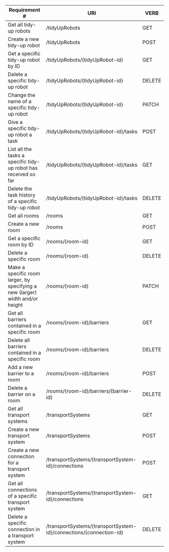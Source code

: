 |Requirement # | URI | VERB |
|---|---|---|
| Get all tidy-up robots                                                                      | /tidyUpRobots | GET |
| Create a new tidy-up robot                                                                  | /tidyUpRobots | POST |
| Get a specific tidy-up robot by ID                                                          | /tidyUpRobots/{tidyUpRobot-id} | GET |
| Delete a specific tidy-up robot                                                             | /tidyUpRobots/{tidyUpRobot-id} | DELETE |
| Change the name of a specific tidy-up robot                                                 | /tidyUpRobots/{tidyUpRobot-id} | PATCH |
| Give a specific tidy-up robot a task                                         | /tidyUpRobots/{tidyUpRobot-id}/tasks | POST|
| List all the tasks a specific tidy-up robot has received so far                        | /tidyUpRobots/{tidyUpRobot-id}/tasks | GET|
| Delete the task history of a specific tidy-up robot                                    | /tidyUpRobots/{tidyUpRobot-id}/tasks| DELETE|
| Get all rooms                                                                 | /rooms | GET|
| Create a new room                                                             | /rooms | POST|
| Get a specific room by ID                                                     | /rooms/{room-id} | GET|
| Delete a specific room                                                        | /rooms/{room-id} | DELETE|
| Make a specific room larger, by specifying a new (larger) width and/or height | /rooms/{room-id} | PATCH|
| Get all barriers contained in a specific room                                  | /rooms/{room-id}/barriers| GET|
| Delete all barriers contained in a specific room                               | /rooms/{room-id}/barriers | DELETE|
| Add a new barrier to a room                                                    | /rooms/{room-id}/barriers | POST|
| Delete a barrier on a room                                                     | /rooms/{room-id}/barriers/{barrier-id}| DELETE|
| Get all transport systems                                                            | /transportSystems | GET|
| Create a new transport system                                                        | /transportSystems | POST|
| Create a new connection for a transport system                                       | /transportSystems/{transportSystem-id}/connections | POST|
| Get all connections of a specific transport system                                   | /transportSystems/{transportSystem-id}/connections | GET|
| Delete a specific connection in a transport system                                   | /transportSystems/{transportSystem-id}/connections/{connection-id}| DELETE|